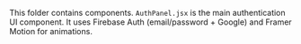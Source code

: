 This folder contains components. `AuthPanel.jsx` is the main authentication UI component. It uses Firebase Auth (email/password + Google) and Framer Motion for animations.
